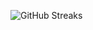 ![GitHub Streaks](https://github-streaks-mqc9.onrender.com/streak/happilli/image?theme=midnight&cache_bust=1743272716&lang=ja)
